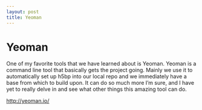 ```yaml
---
layout: post
title: Yeoman
---
```


# Yeoman

One of my favorite tools that we have learned about is Yeoman. Yeoman is a command line tool that basically gets the project going. Mainly we use it to automatically set up h5bp into our local repo and we immediately have a base from which to build upon. It can do so much more I’m sure, and I have yet to really delve in and see what other things this amazing tool can do.

http://yeoman.io/
